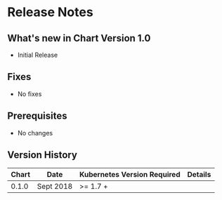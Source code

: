 # Release Notes

## What's new in Chart Version 1.0

- Initial Release

## Fixes

- No fixes

## Prerequisites

- No changes

## Version History

| Chart | Date     | Kubernetes Version Required | Details |
| ----- | -------- | --------------------------- | ------- |
| 0.1.0 |Sept 2018 | >= 1.7 +                    |         |
